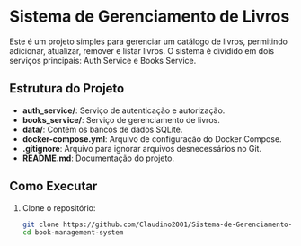 # Sistema de Gerenciamento de Livros

Este é um projeto simples para gerenciar um catálogo de livros, permitindo adicionar, atualizar, remover e listar livros. O sistema é dividido em dois serviços principais: Auth Service e Books Service.

## Estrutura do Projeto

- **auth_service/**: Serviço de autenticação e autorização.
- **books_service/**: Serviço de gerenciamento de livros.
- **data/**: Contém os bancos de dados SQLite.
- **docker-compose.yml**: Arquivo de configuração do Docker Compose.
- **.gitignore**: Arquivo para ignorar arquivos desnecessários no Git.
- **README.md**: Documentação do projeto.

## Como Executar

1. Clone o repositório:
   ```bash
   git clone https://github.com/Claudino2001/Sistema-de-Gerenciamento-de-Livros
   cd book-management-system

